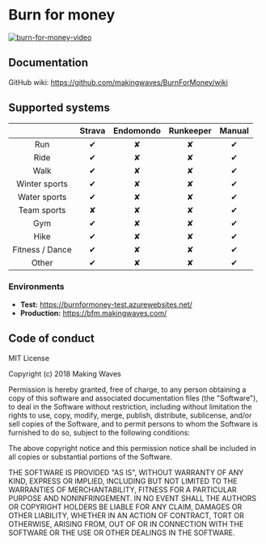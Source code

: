 # Burn for money

[![burn-for-money-video](https://img.youtube.com/vi/8d6wT1Iu0-A/0.jpg)](https://www.youtube.com/watch?v=8d6wT1Iu0-A)

## Documentation

GitHub wiki: https://github.com/makingwaves/BurnForMoney/wiki

## Supported systems

|                 |  Strava  | Endomondo | Runkeeper |  Manual  |
| :-------------: | :------: | :-------: | :-------: | :------: |
|       Run       | &#x2714; | &#x2718;  | &#x2718;  | &#x2714; |
|      Ride       | &#x2714; | &#x2718;  | &#x2718;  | &#x2714; |
|      Walk       | &#x2714; | &#x2718;  | &#x2718;  | &#x2714; |
|  Winter sports  | &#x2714; | &#x2718;  | &#x2718;  | &#x2714; |
|  Water sports   | &#x2714; | &#x2718;  | &#x2718;  | &#x2714; |
|   Team sports   | &#x2718; | &#x2718;  | &#x2718;  | &#x2714; |
|       Gym       | &#x2714; | &#x2718;  | &#x2718;  | &#x2714; |
|      Hike       | &#x2714; | &#x2718;  | &#x2718;  | &#x2714; |
| Fitness / Dance | &#x2714; | &#x2718;  | &#x2718;  | &#x2714; |
|      Other      | &#x2714; | &#x2718;  | &#x2718;  | &#x2714; |

### Environments

- **Test:** https://burnformoney-test.azurewebsites.net/
- **Production:** https://bfm.makingwaves.com/

## Code of conduct

MIT License

Copyright (c) 2018 Making Waves

Permission is hereby granted, free of charge, to any person obtaining a copy of this software and associated documentation files (the "Software"), to deal in the Software without restriction, including without limitation the rights to use, copy, modify, merge, publish, distribute, sublicense, and/or sell copies of the Software, and to permit persons to whom the Software is furnished to do so, subject to the following conditions:

The above copyright notice and this permission notice shall be included in all copies or substantial portions of the Software.

THE SOFTWARE IS PROVIDED "AS IS", WITHOUT WARRANTY OF ANY KIND, EXPRESS OR IMPLIED, INCLUDING BUT NOT LIMITED TO THE WARRANTIES OF MERCHANTABILITY, FITNESS FOR A PARTICULAR PURPOSE AND NONINFRINGEMENT. IN NO EVENT SHALL THE AUTHORS OR COPYRIGHT HOLDERS BE LIABLE FOR ANY CLAIM, DAMAGES OR OTHER LIABILITY, WHETHER IN AN ACTION OF CONTRACT, TORT OR OTHERWISE, ARISING FROM, OUT OF OR IN CONNECTION WITH THE SOFTWARE OR THE USE OR OTHER DEALINGS IN THE SOFTWARE.
